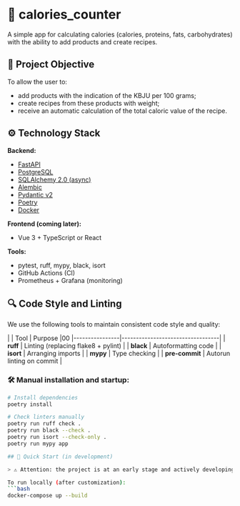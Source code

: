 # 🥦 calories_counter

A simple app for calculating calories (calories, proteins, fats, carbohydrates) with the ability to add products and create recipes.

## 📌 Project Objective

To allow the user to:
- add products with the indication of the KBJU per 100 grams;
- create recipes from these products with weight;
- receive an automatic calculation of the total caloric value of the recipe.

## ⚙️ Technology Stack

**Backend:**
- [FastAPI](https://fastapi.tiangolo.com/)
- [PostgreSQL](https://www.postgresql.org/)
- [SQLAlchemy 2.0 (async)](https://docs.sqlalchemy.org/)
- [Alembic](https://alembic.sqlalchemy.org/)
- [Pydantic v2](https://docs.pydantic.dev/)
- [Poetry](https://python-poetry.org/)
- [Docker](https://www.docker.com/)

**Frontend (coming later):**
- Vue 3 + TypeScript or React

**Tools:**
- pytest, ruff, mypy, black, isort
- GitHub Actions (CI)
- Prometheus + Grafana (monitoring)

## 🔍 Code Style and Linting

We use the following tools to maintain consistent code style and quality:

| | Tool | Purpose |00 |----------------|----------------------------------|
| **ruff** | Linting (replacing flake8 + pylint) |
| **black** | Autoformatting code |
| **isort** | Arranging imports |
| **mypy** | Type checking |
| **pre-commit** | Autorun linting on commit |

### 🛠️ Manual installation and startup:

```bash
# Install dependencies
poetry install

# Check linters manually
poetry run ruff check .
poetry run black --check .
poetry run isort --check-only .
poetry run mypy app

## 🚀 Quick Start (in development)

> ⚠️ Attention: the project is at an early stage and actively developing.

To run locally (after customization):
```bash
docker-compose up --build
